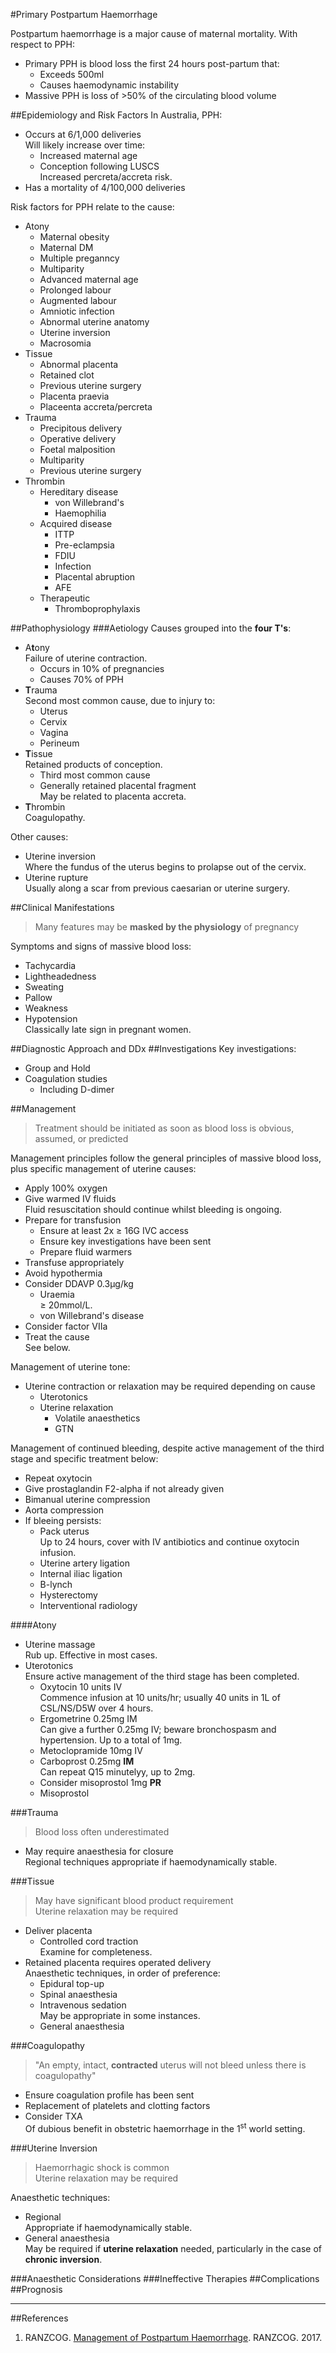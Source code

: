 #Primary Postpartum Haemorrhage

Postpartum haemorrhage is a major cause of maternal mortality. With respect to PPH:
* Primary PPH is blood loss the first 24 hours post-partum that:
	* Exceeds 500ml
	* Causes haemodynamic instability
* Massive PPH is loss of >50% of the circulating blood volume

##Epidemiology and Risk Factors
In Australia, PPH:
* Occurs at 6/1,000 deliveries  
Will likely increase over time:
	* Increased maternal age
	* Conception following LUSCS  
	Increased percreta/accreta risk.
* Has a mortality of 4/100,000 deliveries


Risk factors for PPH relate to the cause:
* Atony
	* Maternal obesity
	* Maternal DM
	* Multiple preganncy
	* Multiparity
	* Advanced maternal age
	* Prolonged labour
	* Augmented labour
	* Amniotic infection
	* Abnormal uterine anatomy
	* Uterine inversion
	* Macrosomia
* Tissue
	* Abnormal placenta
	* Retained clot
	* Previous uterine surgery
	* Placenta praevia
	* Placeenta accreta/percreta
* Trauma
	* Precipitous delivery
	* Operative delivery
	* Foetal malposition
	* Multiparity
	* Previous uterine surgery
* Thrombin
	* Hereditary disease  
		* von Willebrand's
		* Haemophilia
	* Acquired disease
		* ITTP
		* Pre-eclampsia
		* FDIU
		* Infection
		* Placental abruption
		* AFE
	* Therapeutic
		* Thromboprophylaxis

##Pathophysiology
###Aetiology
Causes grouped into the **four T's**:
* A**t**ony  
Failure of uterine contraction.
	* Occurs in 10% of pregnancies
	* Causes 70% of PPH
* **T**rauma  
Second most common cause, due to injury to:
	* Uterus
	* Cervix
	* Vagina
	* Perineum
* **T**issue  
Retained products of conception.
	* Third most common cause
	* Generally retained placental fragment  
	May be related to placenta accreta.
* **T**hrombin  
Coagulopathy.

Other causes:
* Uterine inversion  
Where the fundus of the uterus begins to prolapse out of the cervix.
* Uterine rupture  
Usually along a scar from previous caesarian or uterine surgery.


##Clinical Manifestations
> Many features may be **masked by the physiology** of pregnancy

Symptoms and signs of massive blood loss:
* Tachycardia
* Lightheadedness
* Sweating
* Pallow
* Weakness
* Hypotension  
Classically late sign in pregnant women.

##Diagnostic Approach and DDx
##Investigations
Key investigations:
* Group and Hold
* Coagulation studies
	* Including D-dimer

##Management
> Treatment should be initiated as soon as blood loss is obvious, assumed, or predicted

Management principles follow the general principles of massive blood loss, plus specific management of uterine causes:
* Apply 100% oxygen
* Give warmed IV fluids  
Fluid resuscitation should continue whilst bleeding is ongoing.
* Prepare for transfusion
	* Ensure at least 2x ≥ 16G IVC access
	* Ensure key investigations have been sent
	* Prepare fluid warmers
* Transfuse appropriately
* Avoid hypothermia
* Consider DDAVP 0.3μg/kg
	* Uraemia  
	≥ 20mmol/L.
	* von Willebrand's disease
* Consider factor VIIa
* Treat the cause  
See below.


Management of uterine tone:
* Uterine contraction or relaxation may be required depending on cause
	* Uterotonics
	* Uterine relaxation
		* Volatile anaesthetics
		* GTN




Management of continued bleeding, despite active management of the third stage and specific treatment below:
* Repeat oxytocin
* Give prostaglandin F2-alpha if not already given
* Bimanual uterine compression
* Aorta compression
* If bleeing persists:
	* Pack uterus  
	Up to 24 hours, cover with IV antibiotics and continue oxytocin infusion.
	* Uterine artery ligation
	* Internal iliac ligation
	* B-lynch
	* Hysterectomy
	* Interventional radiology


####Atony
* Uterine massage  
Rub up. Effective in most cases.
* Uterotonics  
Ensure active management of the third stage has been completed.
	* Oxytocin 10 units IV  
	Commence infusion at 10 units/hr; usually 40 units in 1L of CSL/NS/D5W over 4 hours.
	* Ergometrine 0.25mg IM  
	Can give a further 0.25mg IV; beware bronchospasm and hypertension. Up to a total of 1mg.
	* Metoclopramide 10mg IV
	* Carboprost 0.25mg **IM**  
	Can repeat Q15 minutelyy, up to 2mg.
	* Consider misoprostol 1mg **PR**
	* Misoprostol


###Trauma
> Blood loss often underestimated

* May require anaesthesia for closure  
Regional techniques appropriate if haemodynamically stable.


###Tissue
> May have significant blood product requirement  
> Uterine relaxation may be required

* Deliver placenta
	* Controlled cord traction  
	Examine for completeness.
* Retained placenta requires operated delivery  
Anaesthetic techniques, in order of preference:  
	* Epidural top-up
	* Spinal anaesthesia
	* Intravenous sedation  
	May be appropriate in some instances.
	* General anaesthesia

###Coagulopathy
>"An empty, intact, **contracted** uterus will not bleed unless there is coagulopathy"

* Ensure coagulation profile has been sent
* Replacement of platelets and clotting factors
* Consider TXA  
Of dubious benefit in obstetric haemorrhage in the 1<sup>st</sup> world setting.

###Uterine Inversion
>Haemorrhagic shock is common  
>Uterine relaxation may be required

Anaesthetic techniques:
* Regional  
Appropriate if haemodynamically stable.
* General anaesthesia  
May be required if **uterine relaxation** needed, particularly in the case of **chronic inversion**.


###Anaesthetic Considerations
###Ineffective Therapies
##Complications
##Prognosis

---
##References
1. RANZCOG. [Management of Postpartum Haemorrhage](https://www.ranzcog.edu.au/RANZCOG_SITE/media/RANZCOG-MEDIA/Women%27s%20Health/Statement%20and%20guidelines/Clinical-Obstetrics/Management-of-Postpartum-Haemorrhage-(C-Obs-43)-Review-July-2017.pdf?ext=.pdf). RANZCOG. 2017.